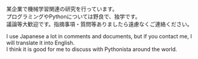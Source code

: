 某企業で機械学習関連の研究を行っています。  
プログラミングやPythonについては野良で、独学です。  
議論等大歓迎です。指摘事項・質問等ありましたら遠慮なくご連絡ください。

I use Japanese a lot in comments and documents, but if you contact me, I will translate it into English.  
I think it is good for me to discuss with Pythonista around the world.
